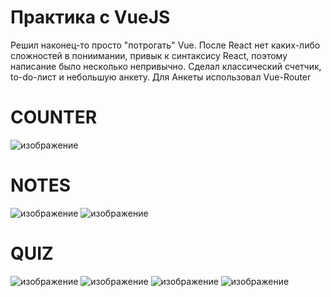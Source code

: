 # Практика с VueJS    
Решил наконец-то просто "потрогать" Vue. После React нет каких-либо сложностей в пониимании, привык к синтаксису React, 
поэтому написание было несколько непривычно. Сделал классический счетчик, to-do-лист и небольшую анкету. Для Анкеты использовал Vue-Router

# COUNTER
![изображение](https://user-images.githubusercontent.com/98597980/221855151-8b43203c-0bbf-47fc-9568-b30c7c64569c.png)

# NOTES
![изображение](https://user-images.githubusercontent.com/98597980/221855350-386dd674-f6ff-401d-8acf-a766ba675995.png)
![изображение](https://user-images.githubusercontent.com/98597980/221855381-95dd5db6-0e3d-4b54-96b1-64bc2d5adc4f.png)

# QUIZ
![изображение](https://user-images.githubusercontent.com/98597980/221855528-01f4353d-a865-468b-a1e3-52966e3b0a3c.png)
![изображение](https://user-images.githubusercontent.com/98597980/221855563-449d3e27-8bda-410d-8d21-10e63bfaf61d.png)
![изображение](https://user-images.githubusercontent.com/98597980/221855637-825d6046-696e-48d8-81b9-a18a2f293705.png)
![изображение](https://user-images.githubusercontent.com/98597980/221855660-f86cffab-2772-4cdd-a222-dd4d32c47e4b.png)
